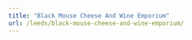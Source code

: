 ```yaml
---
title: "Black Mouse Cheese And Wine Emporium"
url: /leeds/black-mouse-cheese-and-wine-emporium/
---
```

